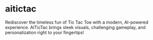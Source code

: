 # aitictac

Rediscover the timeless fun of Tic Tac Toe with a modern, AI-powered experience. AITicTac brings sleek visuals, challenging gameplay, and personalization right to your fingertips!
